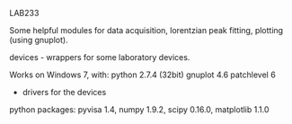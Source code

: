 LAB233

Some helpful modules for data acquisition, lorentzian peak fitting, plotting (using gnuplot).

devices - wrappers for some laboratory devices.

Works on Windows 7, 
with:
python 2.7.4 (32bit)
gnuplot 4.6 patchlevel 6
+ drivers for the devices

python packages:
pyvisa 1.4, 
numpy 1.9.2, 
scipy 0.16.0, 
matplotlib 1.1.0 